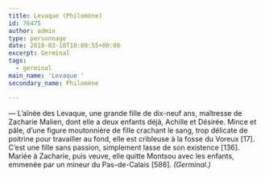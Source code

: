 ```yaml
---
title: Levaque (Philomène)
id: 76475
author: admin
type: personnage
date: 2010-03-10T10:09:55+00:00
excerpt: Germinal
tags:
  - germinal
main_name: 'Levaque '
secondary_name: Philomène

---
```

— L&rsquo;aînée des Levaque, une grande fille de dix-neuf ans, maîtresse de Zacharie Malien, dont elle a deux enfants déjà, Achille et Désirée. Mince et pâle, d&rsquo;une figure moutonnière de fille crachant le sang, trop délicate de poitrine pour travailler au fond, elle est cribleuse à la fosse du Voreux [17]. C&rsquo;est une fille sans passion, simplement lasse de son existence [136]. Mariée à Zacharie, puis veuve, elle quitte Montsou avec les enfants, emmenée par un mineur du Pas-de-Calais [586]. _(Germinal.)_